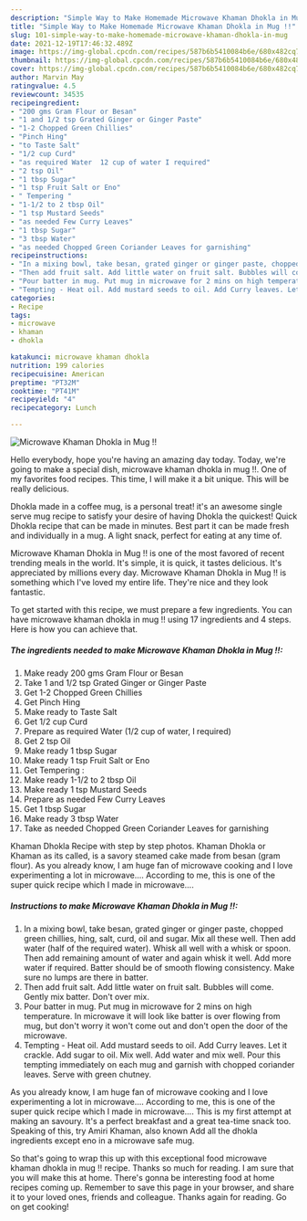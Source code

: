 ```yaml
---
description: "Simple Way to Make Homemade Microwave Khaman Dhokla in Mug !!"
title: "Simple Way to Make Homemade Microwave Khaman Dhokla in Mug !!"
slug: 101-simple-way-to-make-homemade-microwave-khaman-dhokla-in-mug
date: 2021-12-19T17:46:32.489Z
image: https://img-global.cpcdn.com/recipes/587b6b5410084b6e/680x482cq70/microwave-khaman-dhokla-in-mug-recipe-main-photo.jpg
thumbnail: https://img-global.cpcdn.com/recipes/587b6b5410084b6e/680x482cq70/microwave-khaman-dhokla-in-mug-recipe-main-photo.jpg
cover: https://img-global.cpcdn.com/recipes/587b6b5410084b6e/680x482cq70/microwave-khaman-dhokla-in-mug-recipe-main-photo.jpg
author: Marvin May
ratingvalue: 4.5
reviewcount: 34535
recipeingredient:
- "200 gms Gram Flour or Besan"
- "1 and 1/2 tsp Grated Ginger or Ginger Paste"
- "1-2 Chopped Green Chillies"
- "Pinch Hing"
- "to Taste Salt"
- "1/2 cup Curd"
- "as required Water  12 cup of water I required"
- "2 tsp Oil"
- "1 tbsp Sugar"
- "1 tsp Fruit Salt or Eno"
- " Tempering "
- "1-1/2 to 2 tbsp Oil"
- "1 tsp Mustard Seeds"
- "as needed Few Curry Leaves"
- "1 tbsp Sugar"
- "3 tbsp Water"
- "as needed Chopped Green Coriander Leaves for garnishing"
recipeinstructions:
- "In a mixing bowl, take besan, grated ginger or ginger paste, chopped green chillies, hing, salt, curd, oil and sugar. Mix all these well. Then add water (half of the required water). Whisk all well with a whisk or spoon. Then add remaining amount of water and again whisk it well. Add more water if required. Batter should be of smooth flowing consistency. Make sure no lumps are there in batter."
- "Then add fruit salt. Add little water on fruit salt. Bubbles will come. Gently mix batter. Don&#39;t over mix."
- "Pour batter in mug. Put mug in microwave for 2 mins on high temperature. In microwave it will look like batter is over flowing from mug, but don&#39;t worry it won&#39;t come out and don&#39;t open the door of the microwave."
- "Tempting - Heat oil. Add mustard seeds to oil. Add Curry leaves. Let it crackle. Add sugar to oil. Mix well. Add water and mix well. Pour this tempting immediately on each mug and garnish with chopped coriander leaves. Serve with green chutney."
categories:
- Recipe
tags:
- microwave
- khaman
- dhokla

katakunci: microwave khaman dhokla 
nutrition: 199 calories
recipecuisine: American
preptime: "PT32M"
cooktime: "PT41M"
recipeyield: "4"
recipecategory: Lunch

---
```



![Microwave Khaman Dhokla in Mug !!](https://img-global.cpcdn.com/recipes/587b6b5410084b6e/680x482cq70/microwave-khaman-dhokla-in-mug-recipe-main-photo.jpg)

Hello everybody, hope you're having an amazing day today. Today, we're going to make a special dish, microwave khaman dhokla in mug !!. One of my favorites food recipes. This time, I will make it a bit unique. This will be really delicious.

Dhokla made in a coffee mug, is a personal treat! it&#39;s an awesome single serve mug recipe to satisfy your desire of having Dhokla the quickest! Quick Dhokla recipe that can be made in minutes. Best part it can be made fresh and individually in a mug. A light snack, perfect for eating at any time of.

Microwave Khaman Dhokla in Mug !! is one of the most favored of recent trending meals in the world. It's simple, it is quick, it tastes delicious. It's appreciated by millions every day. Microwave Khaman Dhokla in Mug !! is something which I've loved my entire life. They're nice and they look fantastic.


To get started with this recipe, we must prepare a few ingredients. You can have microwave khaman dhokla in mug !! using 17 ingredients and 4 steps. Here is how you can achieve that.

<!--inarticleads1-->

##### The ingredients needed to make Microwave Khaman Dhokla in Mug !!:

1. Make ready 200 gms Gram Flour or Besan
1. Take 1 and 1/2 tsp Grated Ginger or Ginger Paste
1. Get 1-2 Chopped Green Chillies
1. Get Pinch Hing
1. Make ready to Taste Salt
1. Get 1/2 cup Curd
1. Prepare as required Water  (1/2 cup of water, I required)
1. Get 2 tsp Oil
1. Make ready 1 tbsp Sugar
1. Make ready 1 tsp Fruit Salt or Eno
1. Get  Tempering :
1. Make ready 1-1/2 to 2 tbsp Oil
1. Make ready 1 tsp Mustard Seeds
1. Prepare as needed Few Curry Leaves
1. Get 1 tbsp Sugar
1. Make ready 3 tbsp Water
1. Take as needed Chopped Green Coriander Leaves for garnishing


Khaman Dhokla Recipe with step by step photos. Khaman Dhokla or Khaman as its called, is a savory steamed cake made from besan (gram flour). As you already know, I am huge fan of microwave cooking and I love experimenting a lot in microwave…. According to me, this is one of the super quick recipe which I made in microwave…. 

<!--inarticleads2-->

##### Instructions to make Microwave Khaman Dhokla in Mug !!:

1. In a mixing bowl, take besan, grated ginger or ginger paste, chopped green chillies, hing, salt, curd, oil and sugar. Mix all these well. Then add water (half of the required water). Whisk all well with a whisk or spoon. Then add remaining amount of water and again whisk it well. Add more water if required. Batter should be of smooth flowing consistency. Make sure no lumps are there in batter.
1. Then add fruit salt. Add little water on fruit salt. Bubbles will come. Gently mix batter. Don&#39;t over mix.
1. Pour batter in mug. Put mug in microwave for 2 mins on high temperature. In microwave it will look like batter is over flowing from mug, but don&#39;t worry it won&#39;t come out and don&#39;t open the door of the microwave.
1. Tempting - Heat oil. Add mustard seeds to oil. Add Curry leaves. Let it crackle. Add sugar to oil. Mix well. Add water and mix well. Pour this tempting immediately on each mug and garnish with chopped coriander leaves. Serve with green chutney.


As you already know, I am huge fan of microwave cooking and I love experimenting a lot in microwave…. According to me, this is one of the super quick recipe which I made in microwave…. This is my first attempt at making an savoury. It&#39;s a perfect breakfast and a great tea-time snack too. Speaking of this, try Amiri Khaman, also known Add all the dhokla ingredients except eno in a microwave safe mug. 

So that's going to wrap this up with this exceptional food microwave khaman dhokla in mug !! recipe. Thanks so much for reading. I am sure that you will make this at home. There's gonna be interesting food at home recipes coming up. Remember to save this page in your browser, and share it to your loved ones, friends and colleague. Thanks again for reading. Go on get cooking!
